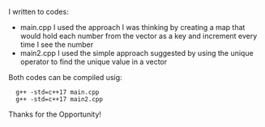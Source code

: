 I written to codes:

- main.cpp I used the approach I was thinking by creating a map that would hold each number from the vector as a key and increment every time I see the number
- main2.cpp I used the simple approach suggested by using the unique operator to find the unique value in a vector

Both codes can be compiled usig: 

```
  g++ -std=c++17 main.cpp
  g++ -std=c++17 main2.cpp
``` 

Thanks for the Opportunity!
